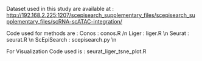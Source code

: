 Dataset used in this study are available at :
http://192.168.2.225:1207/scepisearch_supplementary_files/scepisearch_supplementary_files/scRNA-scATAC-integration/

Code used for methods are :
Conos : conos.R /n
Liger : liger.R \n
Seurat : seurat.R \n
ScEpiSearch : scepisearch.py \n

For Visualization Code used is : seurat_liger_tsne_plot.R